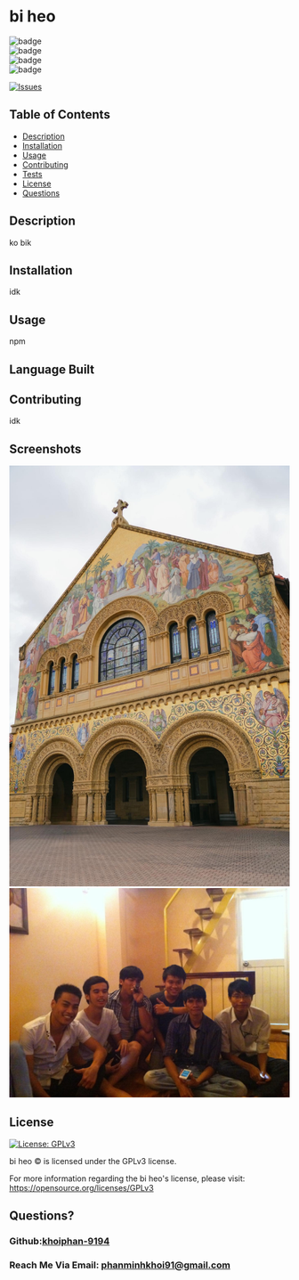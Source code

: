 # bi heo
  ![badge](https://img.shields.io/badge/languages--yellow)
  <br> 
  ![badge](https://img.shields.io/github/issues/khoiphan-9194/idk)
  <br>
  ![badge](https://img.shields.io/github/issues-closed/khoiphan-9194/idk)
  <br>
  ![badge](https://img.shields.io/github/last-commit/khoiphan-9194/idk)
  <br>

  [![Issues](https://img.shields.io/github/contributors/khoiphan-9194/idk)](https://github.com/khoiphan-9194/idk/graphs/contributors)
## Table of Contents
  
- [Description](#description)
- [Installation](#installation)
- [Usage](#usage)
- [Contributing](#contributions)
- [Tests](#tests)
- [License](#license)
- [Questions](#questions)
  
## Description 
  
ko bik
  
## Installation 
  
idk
  
## Usage 
  
npm

## Language Built

  
## Contributing 
  
idk

## Screenshots 

![A user clicks on slots on the color-coded calendar and edits the events](./1.JPG)
![A user clicks on slots on the color-coded calendar and edits the events](./2.jpg)

  
## License
[![License: GPLv3](https://img.shields.io/badge/license-GPLv3-grey)](https://www.gnu.org/licenses/gpl-3.0)

bi heo © is licensed under the GPLv3 license.  

For more information regarding the bi heo's license, please visit: 
https://opensource.org/licenses/GPLv3

  
## Questions?
  
### Github:[khoiphan-9194](https://github.com/khoiphan-9194)
  
### Reach Me Via Email: phanminhkhoi91@gmail.com
